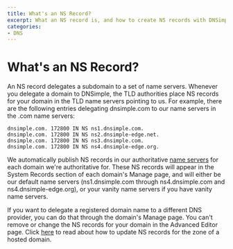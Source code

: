 ```yaml
---
title: What's an NS Record?
excerpt: What an NS record is, and how to create NS records with DNSimple.
categories:
- DNS
---
```


# What's an NS Record?

An NS record delegates a subdomain to a set of name servers. Whenever you delegate a domain to DNSimple, the TLD authorities place NS records for your domain in the TLD name servers pointing to us. For example, there are the following entries delegating dnsimple.com to our name servers in the .com name servers:

~~~
dnsimple.com. 172800 IN NS ns1.dnsimple.com.
dnsimple.com. 172800 IN NS ns2.dnsimple-edge.net.
dnsimple.com. 172800 IN NS ns3.dnsimple.com.
dnsimple.com. 172800 IN NS ns4.dnsimple-edge.org.
~~~

We automatically publish NS records in our authoritative [name servers](/articles/dnsimple-nameservers/) for each domain we're authoritative for. These NS records will appear in the System Records section of each domain's Manage page, and will either be our default name servers (ns1.dnsimple.com through ns4.dnsimple.com and ns4.dnsimple-edge.org), or your vanity name servers if you have vanity name servers.

If you want to delegate a registered domain name to a different DNS provider, you can do that through the domain's Manage page. You can't remove or change the NS records for your domain in the Advanced Editor page. Click [here](/articles/zone-ns-records) to read about how to update NS records for the zone of a hosted domain.

